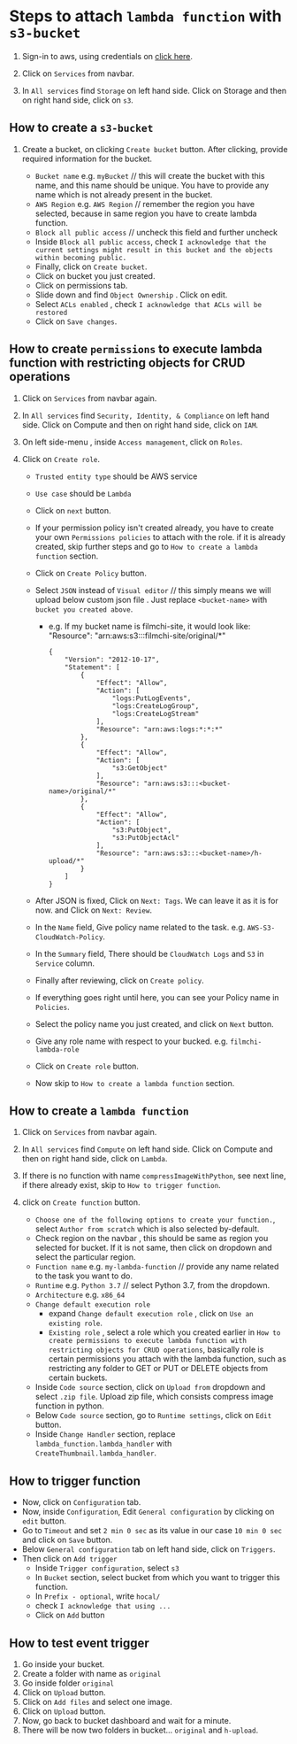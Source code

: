 # Steps to attach `lambda function` with `s3-bucket`

1. Sign-in to aws, using credentials on [click here](https://318737483148.signin.aws.amazon.com/console).

1. Click on `Services` from navbar.

1. In `All services` find `Storage` on left hand side. Click on Storage and then on right hand side, click on `s3`.

## How to create a `s3-bucket`

1. Create a bucket, on clicking `Create bucket` button. After clicking, provide required information for the bucket.

    * `Bucket name` e.g. `myBucket`    // this will create the bucket with this name, and this name should be unique. You have to provide any name which is not already present in the bucket.
    * `AWS Region` e.g. `AWS Region`   // remember the region you have selected, because in same region you have to create lambda function.
    * `Block all public access`    // uncheck this field and further uncheck 
    * Inside `Block all public access`, check `I acknowledge that the current settings might result in this bucket and the objects within becoming public.`
    * Finally, click on `Create bucket`.
    * Click on bucket you just created.
    * Click on permissions tab.
    * Slide down and find `Object Ownership` . Click on edit.
    * Select `ACLs enabled` , check `I acknowledge that ACLs will be restored`
    * Click on `Save changes`.

## How to create `permissions` to execute lambda function with restricting objects for CRUD operations

1. Click on `Services` from navbar again.

1. In `All services` find `Security, Identity, & Compliance` on left hand side. Click on Compute and then on right hand side, click on `IAM`.

1. On left side-menu , inside `Access management`,  click on `Roles`.

1. Click on `Create role`.
    
    * `Trusted entity type` should be AWS service
    * `Use case` should be `Lambda` 
    * Click on `next` button.
    * If your permission policy isn't created already, you have to create your own `Permissions policies` to attach with the role. if it is already created, skip further steps and go to `How to create a lambda function` section.
    * Click on `Create Policy` button.
    * Select `JSON` instead of `Visual editor` // this simply means we will upload below custom json file . Just replace `<bucket-name>` with `bucket you created above`.
        * e.g. If my bucket name is filmchi-site, it would look like:
            "Resource": "arn:aws:s3:::filmchi-site/original/*"
            ```
            {
                "Version": "2012-10-17",
                "Statement": [
                    {
                        "Effect": "Allow",
                        "Action": [
                            "logs:PutLogEvents",
                            "logs:CreateLogGroup",
                            "logs:CreateLogStream"
                        ],
                        "Resource": "arn:aws:logs:*:*:*"
                    },
                    {
                        "Effect": "Allow",
                        "Action": [
                            "s3:GetObject"
                        ],
                        "Resource": "arn:aws:s3:::<bucket-name>/original/*"
                    },
                    {
                        "Effect": "Allow",
                        "Action": [
                            "s3:PutObject",
                            "s3:PutObjectAcl"
                        ],
                        "Resource": "arn:aws:s3:::<bucket-name>/h-upload/*"
                    }
                ]
            }
            
            ```

    * After JSON is fixed,  Click on `Next: Tags`. We can leave it as it is for now. and Click on `Next: Review`.
    * In the `Name` field, Give policy name related to the task. e.g. `AWS-S3-CloudWatch-Policy`.
    * In the `Summary` field, There should be `CloudWatch Logs` and `S3` in `Service` column.
    * Finally after reviewing, click on `Create policy`.
    * If everything goes right until here, you can see your Policy name in `Policies`.
    * Select the policy name you just created, and click on `Next` button.
    * Give any role name with respect to your bucked. e.g. `filmchi-lambda-role` 
    * Click on `Create role` button.
    * Now skip to `How to create a lambda function` section.


## How to create a `lambda function`

1. Click on `Services` from navbar again.

1. In `All services` find `Compute` on left hand side. Click on Compute and then on right hand side, click on `Lambda`.

1. If there is no function with name `compressImageWithPython`, see next line, if there already exist, skip to `How to trigger function`.

1. click on `Create function` button.

    * `Choose one of the following options to create your function.`, select `Author from scratch` which is also selected by-default.
    * Check region on the navbar , this should be same as region you selected for bucket. If it is not same, then click on dropdown and select the particular region.
    * `Function name` e.g. `my-lambda-function`   // provide any name related to the task you want to do.
    * `Runtime`  e.g. `Python 3.7`  //  select Python 3.7, from the dropdown.
    * `Architecture` e.g. `x86_64`
    * `Change default execution role`
        * expand `Change default execution role` , click on `Use an existing role`.
        * `Existing role` , select a role which you created earlier in `How to create permissions to execute lambda function with restricting objects for CRUD operations`, basically role is certain permissions you attach with the lambda function, such as restricting any folder to GET or PUT or DELETE objects from certain buckets.
    * Inside `Code source` section, click on `Upload from` dropdown and select `.zip file`. Upload zip file, which consists compress image function in python.
    *  Below `Code source` section, go to `Runtime settings`, click on `Edit` button.
    * Inside `Change Handler` section, replace `lambda_function.lambda_handler` with `CreateThumbnail.lambda_handler`.

## How to trigger function
   * Now, click on `Configuration` tab.
   * Now, inside `Configuration`, Edit `General configuration` by clicking on `edit` button.
   * Go to `Timeout` and set `2 min 0 sec` as its value in our case `10 min 0 sec` and click on `Save` button.
   * Below `General configuration` tab on left hand side, click on `Triggers`.
   * Then click on `Add trigger`
        * Inside `Trigger configuration`, select `s3` 
        * In `Bucket` section, select bucket from which you want to trigger this function.
        * In `Prefix - optional`, write `hocal/`
        * check `I acknowledge that using ...` 
        * Click on `Add` button

    
## How to test event trigger

1. Go inside your bucket.
1. Create a folder with name as `original`
1. Go inside folder `original`
1. Click on `Upload` button.
1. Click on `Add files` and select one image.
1. Click on `Upload` button.
1. Now, go back to bucket dashboard and wait for a minute.
1. There will be now two folders in bucket... `original` and `h-upload`.
